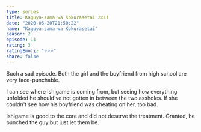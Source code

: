```yaml
---
type: series
title: Kaguya-sama wa Kokurasetai 2x11
date: "2020-06-20T21:50:22"
name: "Kaguya-sama wa Kokurasetai"
season: 2
episode: 11
rating: 3
ratingEmoji: "⭐️⭐️⭐️"
share: false
---
```


Such a sad episode. Both the girl and the boyfriend from high school are very face-punchable.

I can see where Ishigame is coming from, but seeing how everything unfolded he should've not gotten in between the two assholes. If she couldn't see how his boyfriend was cheating on her, too bad.

Ishigame is good to the core and did not deserve the treatment. Granted, he punched the guy but just let them be.
